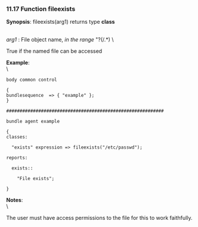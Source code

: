 ### 11.17 Function fileexists

**Synopsis**: fileexists(arg1) returns type **class**

\
 *arg1* : File object name, *in the range* "?(/.\*) \

True if the named file can be accessed

**Example**:\
 \

    body common control

    {
    bundlesequence  => { "example" };
    }

    ###########################################################

    bundle agent example

    {     
    classes:

      "exists" expression => fileexists("/etc/passwd");

    reports:

      exists::

        "File exists";

    }

**Notes**:\
 \

The user must have access permissions to the file for this to work
faithfully.
